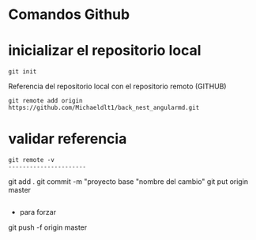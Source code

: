 # Comandos Github

# inicializar el repositorio local

```
git init
```

Referencia del repositorio local con el repositorio remoto (GITHUB)

```
git remote add origin https://github.com/Michaeldlt1/back_nest_angularmd.git
```

# validar referencia

```
git remote -v
----------------------
```

git add .
git commit -m "proyecto base "nombre del cambio"
git put origin master

```

```

- para forzar

git push -f origin master

```

```
